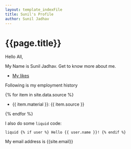 ```yaml
---
layout: template_indexFile
title: Sunil's Profile
author: Sunil Jadhav
---
```


# {{page.title}}

Hello All,

My Name is Sunil Jadhav. Get to know more about me.

-  [My likes](topics/Hobbies)


Following is my employment history

{% for item in site.data.source %}
 - {{ item.material }}: {{ item.source }}

{% endfor %}


I also do some `liquid` code:

``liquid
{% if user %}
  Hello {{ user.name }}!
{% endif %}
``

My email address is {{site.email}}
